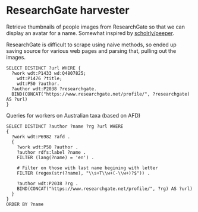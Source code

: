 # ResearchGate harvester

Retrieve thumbnails of people images from ResearchGate so that we can display an avatar for a name. Somewhat inspired by [scholrly/peeper](https://github.com/scholrly/peeper).

ResearchGate is difficult to scrape using naive methods, so ended up saving source for various web pages and parsing that, pulling out the images. 

```
SELECT DISTINCT ?url WHERE {
  ?work wdt:P1433 wd:Q4807825;
    wdt:P1476 ?title;
    wdt:P50 ?author.
  ?author wdt:P2038 ?researchgate.
  BIND(CONCAT("https://www.researchgate.net/profile/", ?researchgate) AS ?url)
}
```

Queries for workers on Australian taxa (based on AFD)

```
SELECT DISTINCT ?author ?name ?rg ?url WHERE
{ 
  ?work wdt:P6982 ?afd .
  {
    ?work wdt:P50 ?author .
    ?author rdfs:label ?name .
    FILTER (lang(?name) = 'en') .
    
    # Filter on those with last name begining with letter
    FILTER (regex(str(?name), "\\s+T\\w+(-\\w+)?$")) .
    
    ?author wdt:P2038 ?rg .
    BIND(CONCAT("https://www.researchgate.net/profile/", ?rg) AS ?url)
  }
}
ORDER BY ?name

```